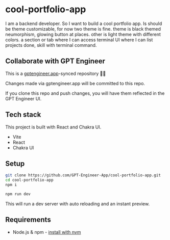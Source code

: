 # cool-portfolio-app

I am a backend developer. So I want to build a cool portfolio app. Is should be theme customizable, for now two theme is fine. theme is black themed neumorphism, glowing button at places. other is light theme with different colors. a section or tab where I can access terminal UI where I can list projects done, skill with terminal command. 

## Collaborate with GPT Engineer

This is a [gptengineer.app](https://gptengineer.app)-synced repository 🌟🤖

Changes made via gptengineer.app will be committed to this repo.

If you clone this repo and push changes, you will have them reflected in the GPT Engineer UI.

## Tech stack

This project is built with React and Chakra UI.

- Vite
- React
- Chakra UI

## Setup

```sh
git clone https://github.com/GPT-Engineer-App/cool-portfolio-app.git
cd cool-portfolio-app
npm i
```

```sh
npm run dev
```

This will run a dev server with auto reloading and an instant preview.

## Requirements

- Node.js & npm - [install with nvm](https://github.com/nvm-sh/nvm#installing-and-updating)
